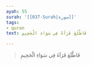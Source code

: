 ```yaml
---
ayah: 55
surah: '[[037-Surah|سورة]]'
tags:
- quran
text: فَاطَّلَعَ فَرَآهُ فِي سَوَاءِ الْجَحِيمِ

---
```

> فَاطَّلَعَ فَرَآهُ فِي سَوَاءِ الْجَحِيمِ
